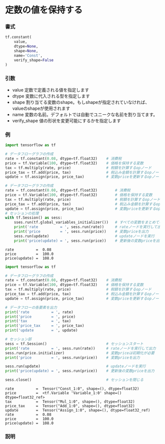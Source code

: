 # 定数の値を保持する

### 書式

```python
tf.constant(
	value,
	dtype=None,
	shape=None,
	name='Const',
	verify_shape=False
)
```

### 引数

- value	定数で定義される値を指定します
- dtype	変数に代入される型を指定します
- shape	割り当てる変数のshape。もしshapeが指定されていなければ、valueのshapeが使用されます
- name	変数の名前。デフォルトでは自動でユニークな名前を割り当てます。
- verify_shape	値の形状を変更可能にするかを指定します

### 例
```python
import tensorflow as tf

# データフローグラフの作成
rate = tf.constant(0.08, dtype=tf.float32)    # 消費税
price = tf.Variable(100, dtype=tf.float32)    # 価格を保持する変数
tax = tf.multiply(rate, price)                # 税額を計算するopノード
price_tax = tf.add(price, tax)                # 税込み金額を計算するopノード
update = tf.assign(price, price_tax)          # 変数priceを更新するopノード

# データフローグラフの作成
rate = tf.constant(0.08, dtype=tf.float32)        # 消費税
price = tf.Variable(100, dtype=tf.float32)        # 価格を保持する変数
tax = tf.multiply(rate, price)                    # 税額を計算するopノード
price_tax = tf.add(price, tax)                    # 税込み金額を計算するopノード
update = tf.assign(price, price_tax)              # 変数priceを更新するopノード
# セッションの処理
with tf.Session() as sess:
    sses.run(tf.global_variables_initializer())   # すべての変数をまとめて初期化
    print('rate          = ', sess.run(rate))     # rateノードを実行して出力
    print('price         = ', sess.run(price))    # 変数priceを出力
    sess.run(update)                              # updateノードを実行
    print('price(update) = ', sess.run(price))    # 更新後の変数priceを出力
```
	rate          =  0.08
	price         =  100.0
	price(update) =  108.0
```python
import tensorflow as tf

# データフローグラフの作成
rate = tf.constant(0.08, dtype=tf.float32)    # 消費税
price = tf.Variable(100, dtype=tf.float32)    # 価格を保持する変数
tax = tf.multiply(rate, price)                # 税額を計算するopノード
price_tax = tf.add(price, tax)                # 税込み金額を計算するopノード
update = tf.assign(price, price_tax)          # 変数priceを更新するopノード

# データフローの各要素を出力
print('rate          = ', rate)
print('price         = ', price)
print('tax           = ', tax)
print('price_tax     = ', price_tax)
print('update        = ', update)

# セッション部
sess = tf.Session()                           # セッションスタート
print('rate          = ', sess.run(rate))     # rateノードを実行して出力
sess.run(price.initializer)                   # 変数priceは初期化が必要
print('price         = ', sess.run(price))    # 変数priceを出力

sess.run(update)                              # updateノードを実行
print('price(update) = ', sess.run(price))    # 更新後の変数priceを出力

sess.close()                                  # セッションを閉じる
```
	rate          =  Tensor("Const_1:0", shape=(), dtype=float32)
	price         =  <tf.Variable 'Variable_1:0' shape=() dtype=float32_ref>
	tax           =  Tensor("Mul_1:0", shape=(), dtype=float32)
	price_tax     =  Tensor("Add_1:0", shape=(), dtype=float32)
	update        =  Tensor("Assign_1:0", shape=(), dtype=float32_ref)
	rate          =  0.08
	price         =  100.0
	price(update) =  108.0

### 説明

